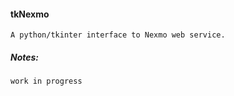 #### tkNexmo

    A python/tkinter interface to Nexmo web service.

##### Notes:
    work in progress
